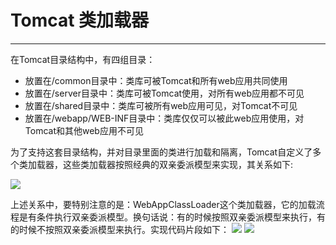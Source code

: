 # Tomcat 类加载器
---
在Tomcat目录结构中，有四组目录：

* 放置在/common目录中：类库可被Tomcat和所有web应用共同使用
* 放置在/server目录中：类库可被Tomcat使用，对所有web应用都不可见
* 放置在/shared目录中：类库可被所有web应用可见，对Tomcat不可见
* 放置在/webapp/WEB-INF目录中：类库仅仅可以被此web应用使用，对Tomcat和其他web应用不可见

为了支持这套目录结构，并对目录里面的类进行加载和隔离，Tomcat自定义了多个类加载器，这些类加载器按照经典的双亲委派模型来实现，其关系如下:

![](https://github.com/c-agam/notes/blob/master/images/Tomcat%E7%B1%BB%E5%8A%A0%E8%BD%BD%E5%99%A8.png)


 上述关系中，要特别注意的是：WebAppClassLoader这个类加载器，它的加载流程是有条件执行双亲委派模型。换句话说：有的时候按照双亲委派模型来执行，有的时候不按照双亲委派模型来执行。实现代码片段如下：
![](https://github.com/c-agam/notes/blob/master/images/WebAppClassLoader-0.png)
![](https://github.com/c-agam/notes/blob/master/images/WebAppClassLoaderBase-1.png)


